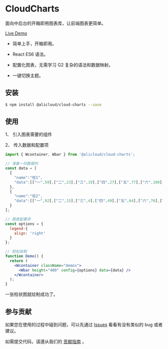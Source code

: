 # CloudCharts

面向中后台的开箱即用图表库，让前端图表更简单。

[Live Demo](https://alibaba.github.io/cloud-charts/)

- 简单上手，开箱即用。

- React ES6 语法。

- 配置化图表，无需学习 G2 复杂的语法和数据映射。

- 一键切换主题。

## 安装

```bash
$ npm install @alicloud/cloud-charts --save
```

## 使用

1、 引入图表需要的组件

2、 传入数据和配置项

```jsx
import { Wcontainer, Wbar } from '@alicloud/cloud-charts';

// 准备一份数据列
const data = [
  {
    "name":"柱1",
    "data":[["一",59],["二",23],["三",19],["四",27],["五",77],["六",100],["七",70],["八",61],["九",15]]
  },
  {
    "name":"柱2",
    "data":[["一",92],["二",15],["三",4],["四",49],["五",64],["六",76],["七",21],["八",100],["九",71]]
  }
];

// 图表配置项
const options = {
  legend:{
    align: 'right'
  }
};

// 轻松绘制
function Demo() {
  return (
    <Wcontainer className="demos">
      <Wbar height="400" config={options} data={data} />
    </Wcontainer>
  );
}
```

一张柱状图就绘制成功了。

## 参与贡献

如果您在使用的过程中碰到问题，可以先通过 [Issues](https://github.com/alibaba/cloud-charts/issues) 看看有没有类似的 bug 或者建议。

如需提交代码，请遵从我们的 [贡献指南](https://github.com/alibaba/cloud-charts/blob/master/CONTRIBUTING.md) 。
